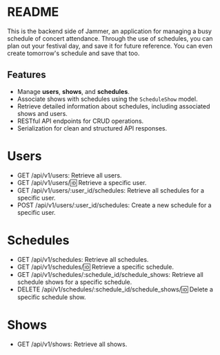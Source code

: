 # README

This is the backend side of Jammer, an application for managing a busy schedule of concert attendance. Through the use of schedules, you can plan out your festival day, and save it for future reference. You can even create tomorrow's schedule and save that too.

## Features

- Manage **users**, **shows**, and **schedules**.
- Associate shows with schedules using the `ScheduleShow` model.
- Retrieve detailed information about schedules, including associated shows and users.
- RESTful API endpoints for CRUD operations.
- Serialization for clean and structured API responses.

# Users
- GET /api/v1/users: Retrieve all users.
- GET /api/v1/users/:id: Retrieve a specific user.
- GET /api/v1/users/:user_id/schedules: Retrieve all schedules for a specific user.
- POST /api/v1/users/:user_id/schedules: Create a new schedule for a specific user.
# Schedules
- GET /api/v1/schedules: Retrieve all schedules.
- GET /api/v1/schedules/:id: Retrieve a specific schedule.
- GET /api/v1/schedules/:schedule_id/schedule_shows: Retrieve all schedule shows for a specific schedule.
- DELETE /api/v1/schedules/:schedule_id/schedule_shows/:id: Delete a specific schedule show.
# Shows
- GET /api/v1/shows: Retrieve all shows.
